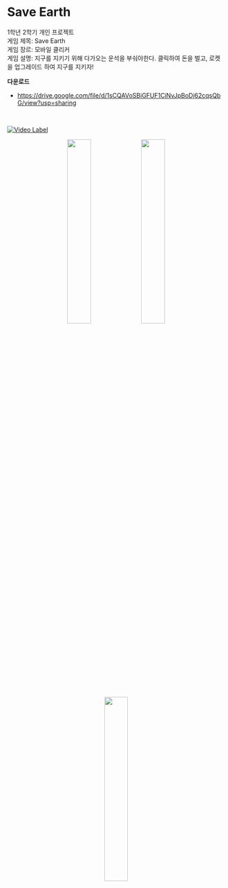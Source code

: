 # Save Earth
1학년 2학기 개인 프로젝트  
게임 제목: Save Earth  
게임 장르: 모바일 클리커  
게임 설명: 지구를 지키기 위해 다가오는 운석을 부숴야한다. 클릭하여 돈을 벌고, 로켓을 업그레이드 하여 지구를 지키자!  
  
**다운로드**
+ https://drive.google.com/file/d/1sCQAVoSBiGFUF1CiNvJpBoDj62cqsQbG/view?usp=sharing  
</br>

[![Video Label](https://user-images.githubusercontent.com/101493216/214756327-e756c30b-b29b-4fb7-ba71-0c4f1a53cb73.png)](https://www.youtube.com/watch?v=E61_uPV81kM)

<p align="center">
<img width="33%" src="https://user-images.githubusercontent.com/101493216/211142008-a913f7d2-026d-4646-913c-76ae7e58cf92.png"/>
<img width="33%" src="https://user-images.githubusercontent.com/101493216/211142411-11bd01e3-8182-45b3-82f2-bcc34b98bbae.png"/>
<img width="33%" src="https://user-images.githubusercontent.com/101493216/211142268-d2499f52-57c0-465b-8810-15a5e866d542.png"/>
<figcaption align="center">
